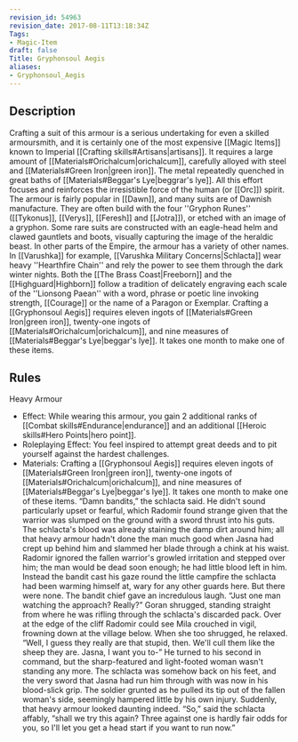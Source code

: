 ```yaml
---
revision_id: 54963
revision_date: 2017-08-11T13:18:34Z
Tags:
- Magic-Item
draft: false
Title: Gryphonsoul Aegis
aliases:
- Gryphonsoul_Aegis
---
```

## Description
Crafting a suit of this armour is a serious undertaking for even a skilled armoursmith, and it is certainly one of the most expensive [[Magic Items]] known to Imperial [[Crafting skills#Artisans|artisans]]. It requires a large amount of [[Materials#Orichalcum|orichalcum]], carefully alloyed with steel and [[Materials#Green Iron|green iron]]. The metal repeatedly quenched in great baths of [[Materials#Beggar's Lye|beggrar's lye]]. All this effort focuses and reinforces the irresistible  force of the human (or [[Orc]]) spirit.
The armour is fairly popular in [[Dawn]], and many suits are of Dawnish manufacture. They are often build with the four ''Gryphon Runes'' ([[Tykonus]], [[Verys]], [[Feresh]] and [[Jotra]]), or etched with an image of a gryphon. Some rare suits are constructed with an eagle-head helm and clawed gauntlets and boots, visually capturing the image of the heraldic beast.
In other parts of the Empire, the armour has a variety of other names. In [[Varushka]] for example, [[Varushka Military Concerns|Schlacta]] wear heavy ''Hearthfire Chain'' and rely the power to see them through the dark winter nights. Both the [[The Brass Coast|Freeborn]] and the [[Highguard|Highborn]] follow a tradition of delicately engraving each scale of the ''Lionsong Paean'' with a word, phrase or poetic line invoking strength, [[Courage]] or the name of a Paragon or Exemplar.
Crafting a [[Gryphonsoul Aegis]] requires eleven ingots of [[Materials#Green Iron|green iron]], twenty-one ingots of [[Materials#Orichalcum|orichalcum]], and nine measures of [[Materials#Beggar's Lye|beggar's lye]]. It takes one month to make one of these items.
## Rules
Heavy Armour
* Effect: While wearing this armour, you gain 2 additional ranks of [[Combat skills#Endurance|endurance]] and an additional [[Heroic skills#Hero Points|hero point]].
* Roleplaying Effect: You feel inspired to attempt great deeds and to pit yourself against the hardest challenges.
* Materials: Crafting a [[Gryphonsoul Aegis]] requires eleven ingots of [[Materials#Green Iron|green iron]], twenty-one ingots of [[Materials#Orichalcum|orichalcum]], and nine measures of [[Materials#Beggar's Lye|beggar's lye]]. It takes one month to make one of these items.
“Damn bandits,” the schlacta said. He didn't sound particularly upset or fearful, which Radomir found strange given that the warrior was slumped on the ground with a sword thrust into his guts. The schlacta's blood was already staining the damp dirt around him; all that heavy armour hadn't done the man much good when Jasna had crept up behind him and slammed her blade through a chink at his waist.
Radomir ignored the fallen warrior's growled irritation and stepped over him; the man would be dead soon enough; he had little blood left in him. Instead the bandit cast his gaze round the little campfire the schlacta had been warming himself at, wary for any other guards here.
But there were none.
The bandit chief gave an incredulous laugh. “Just one man watching the approach? Really?”
Goran shrugged, standing straight from where he was rifling through the schlacta's discarded pack. Over at the edge of the cliff Radomir could see Mila crouched in vigil, frowning down at the village below. When she too shrugged, he relaxed. “Well, I guess they really are that stupid, then. We'll cull them like the sheep they are. Jasna, I want you to-”
He turned to his second in command, but the sharp-featured and light-footed woman wasn't standing any more. The schlacta was somehow back on his feet, and the very sword that Jasna had run him through with was now in his blood-slick grip. The soldier grunted as he pulled its tip out of the fallen woman's side, seemingly hampered little by his own injury.
Suddenly, that heavy armour looked daunting indeed.
“So,” said the schlacta affably, “shall we try this again? Three against one is hardly fair odds for you, so I'll let you get a head start if you want to run now.”